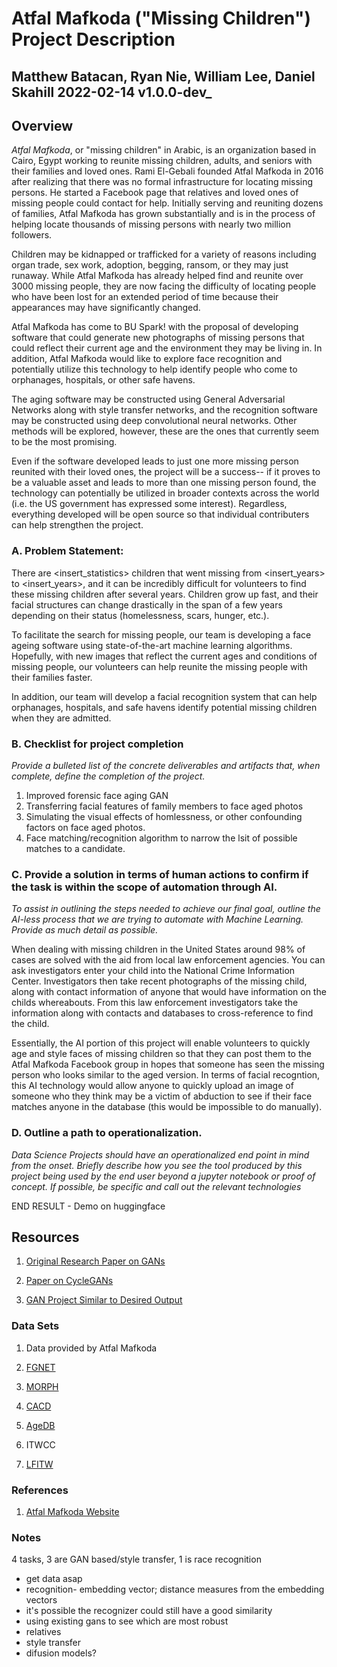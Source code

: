 # Atfal Mafkoda ("Missing Children") Project Description

## Matthew Batacan, Ryan Nie, William Lee, Daniel Skahill  2022-02-14 v1.0.0-dev_


## Overview

*Atfal Mafkoda*, or "missing children" in Arabic, is an organization based in Cairo, Egypt working to reunite missing children, adults, and seniors with their families and loved ones. Rami El-Gebali founded Atfal Mafkoda in 2016 after realizing that there was no formal infrastructure for locating missing persons. He started a Facebook page that relatives and loved ones of missing people could contact for help. Initially serving and reuniting dozens of families, Atfal Mafkoda has grown substantially and is in the process of helping locate thousands of missing persons with nearly two million followers.

Children may be kidnapped or trafficked for a variety of reasons including organ trade, sex work, adoption, begging, ransom, or they may just runaway. While Atfal Mafkoda has already helped find and reunite over 3000 missing people, they are now facing the difficulty of locating people who have been lost for an extended period of time because their appearances may have significantly changed. 

Atfal Mafkoda has come to BU Spark! with the proposal of developing software that could generate new photographs of missing persons that could reflect their current age and the environment they may be living in. In addition, Atfal Mafkoda would like to explore face recognition and potentially utilize this technology to help identify people who come to orphanages, hospitals, or other safe havens. 

The aging software may be constructed using General Adversarial Networks along with style transfer networks, and the recognition software may be constructed using deep convolutional neural networks. Other methods will be explored, however, these are the ones that currently seem to be the most promising. 

Even if the software developed leads to just one more missing person reunited with their loved ones, the project will be a success-- if it proves to be a valuable asset and leads to more than one missing person found, the technology can potentially be utilized in broader contexts across the world (i.e. the US government has expressed some interest). Regardless, everything developed will be open source so that individual contributers can help strengthen the project. 

### A. Problem Statement: 

There are <insert_statistics> children that went missing from <insert_years> to <insert_years>, and it can be incredibly difficult for volunteers to find these missing children after several years. Children grow up fast, and their facial structures can change drastically in the span of a few years depending on their status (homelessness, scars, hunger, etc.).

To facilitate the search for missing people, our team is developing a face ageing software using state-of-the-art machine learning algorithms. Hopefully, with new images that reflect the current ages and conditions of missing people, our volunteers can help reunite the missing people with their families faster.

In addition, our team will develop a facial recognition system that can help orphanages, hospitals, and safe havens identify potential missing children when they are admitted. 


### B. Checklist for project completion

_Provide a bulleted list of the concrete deliverables and artifacts that, when complete, define the completion of the
 project._

1. Improved forensic face aging GAN
2. Transferring facial features of family members to face aged photos
3. Simulating the visual effects of homlessness, or other confounding factors on face aged photos.
4. Face matching/recognition algorithm to narrow the lsit of possible matches to a candidate.

### C. Provide a solution in terms of human actions to confirm if the task is within the scope of automation through AI. 

_To assist in outlining the steps needed to achieve our final goal, outline the AI-less process that we are trying to 
automate with Machine Learning. Provide as much detail as possible._

When dealing with missing children in the United States around 98% of cases are solved with the aid from local law enforcement agencies. You can ask investigators enter your child into the National Crime Information Center. Investigators then take recent photographs of the missing child, along with contact information of anyone that would have information on the childs whereabouts. From this law enforcement investigators take the information along with contacts and databases to cross-reference to find the child. 

Essentially, the AI portion of this project will enable volunteers to quickly age and style faces of missing children so that they can post them to the Atfal Mafkoda Facebook group in hopes that someone has seen the missing person who looks similar to the aged version. In terms of facial recogntion, this AI technology would allow anyone to quickly upload an image of someone who they think may be a victim of abduction to see if their face matches anyone in the database (this would be impossible to do manually). 

### D. Outline a path to operationalization.

_Data Science Projects should have an operationalized end point in mind from the onset. Briefly describe how you see the tool
 produced by this project being used by the end user beyond a jupyter notebook or proof of concept. If possible, be specific and
 call out the relevant technologies_

END RESULT - Demo on huggingface

## Resources

1. [Original Research Paper on GANs](https://arxiv.org/abs/1406.2661)

2. [Paper on CycleGANs](https://arxiv.org/abs/1703.10593)

3. [GAN Project Similar to Desired Output](https://github.com/AbuAbdULLAH-MuhammadAli/FaceAgingStyleGANs)

### Data Sets

1. Data provided by Atfal Mafkoda

2. [FGNET](https://www.v7labs.com/open-datasets/fg-net#:~:text=FGNet%20is%20a%20dataset%20for,gap%20up%20to%2045%20years)

3. [MORPH](https://uncw.edu/oic/tech/morph.html)

4. [CACD](https://www.v7labs.com/open-datasets/cacd)

5. [AgeDB](https://www.kaggle.com/nitingandhi/agedb-database)

6. ITWCC

7. [LFITW](http://vis-www.cs.umass.edu/lfw/)

### References

1. [Atfal Mafkoda Website](https://atfalmafkoda.com/en/home)


### Notes 

4 tasks, 3 are GAN based/style transfer, 1 is race recognition
- get data asap
- recognition- embedding vector; distance measures from the embedding vectors
- it's possible the recognizer could still have a good similarity
- using existing gans to see which are most robust
- relatives
- style transfer 
- difusion models?